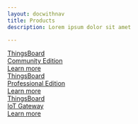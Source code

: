 ```yaml
---
layout: docwithnav
title: Products
description: Lorem ipsum dolor sit amet

---
```


<div class="cards">
    <a href="/docs/getting-started-guides/what-is-thingsboard/" class="card thingsboard-ce">
        <div class="card-title">
            <span class="title-text">ThingsBoard<br/>Community Edition</span>
        </div>
        <div class="card-img product community-edition-bg"></div>
        <div class="card-description">
            Learn more
        </div>
    </a>
    <a href="/products/thingsboard-pe/" class="card thingsboard-pe">
        <div class="card-title">
            <span class="title-text">ThingsBoard<br/>Professional Edition</span>
        </div>
        <div class="card-img product professional-edition-bg"></div>
        <div class="card-description">  
            Learn more
        </div>
    </a>
    <a href="/docs/iot-gateway/what-is-iot-gateway/" class="card thingsboard-gw">
        <div class="card-title">
            <span class="title-text">ThingsBoard<br/>IoT Gateway</span>
        </div>
        <div class="card-img product gateway-bg"></div>
        <div class="card-description">
            Learn more
        </div>
    </a>
</div>
